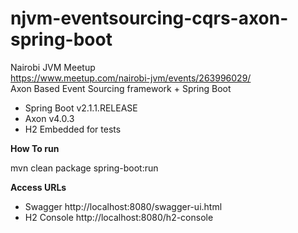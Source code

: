 # njvm-eventsourcing-cqrs-axon-spring-boot

Nairobi JVM Meetup  
https://www.meetup.com/nairobi-jvm/events/263996029/  
Axon Based Event Sourcing  framework + Spring Boot



* Spring Boot v2.1.1.RELEASE
* Axon v4.0.3
* H2 Embedded for tests

**How To run**  

mvn clean package spring-boot:run  

**Access URLs**

* Swagger http://localhost:8080/swagger-ui.html
* H2 Console http://localhost:8080/h2-console
